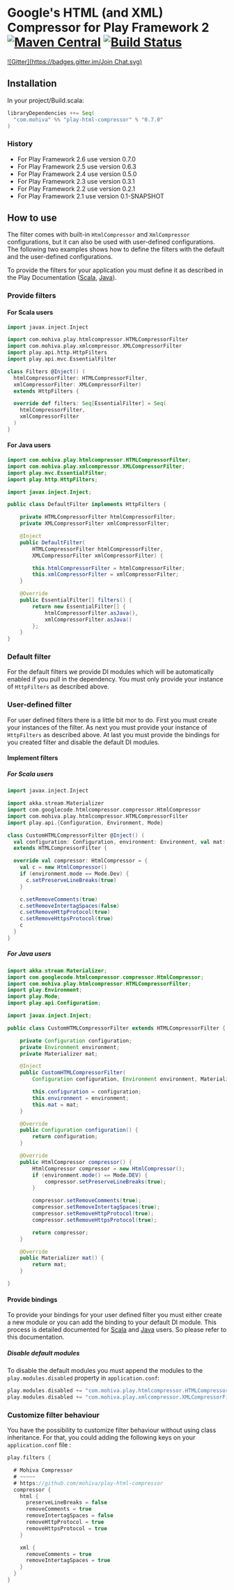 # Google's HTML (and XML) Compressor for Play Framework 2 [![Maven Central](https://maven-badges.herokuapp.com/maven-central/com.mohiva/play-html-compressor_2.11/badge.svg)](https://maven-badges.herokuapp.com/maven-central/com.mohiva/play-html-compressor_2.11) [![Build Status](https://travis-ci.org/mohiva/play-html-compressor.png)](https://travis-ci.org/mohiva/play-html-compressor)
[![Gitter](https://badges.gitter.im/Join Chat.svg)](https://gitter.im/mohiva/play-html-compressor?utm_source=badge&utm_medium=badge&utm_campaign=pr-badge&utm_content=badge)

## Installation

In your project/Build.scala:
```scala
libraryDependencies ++= Seq(
  "com.mohiva" %% "play-html-compressor" % "0.7.0"
)
```

### History

* For Play Framework 2.6 use version 0.7.0
* For Play Framework 2.5 use version 0.6.3
* For Play Framework 2.4 use version 0.5.0
* For Play Framework 2.3 use version 0.3.1
* For Play Framework 2.2 use version 0.2.1
* For Play Framework 2.1 use version 0.1-SNAPSHOT

## How to use

The filter comes with built-in `HtmlCompressor` and `XmlCompressor`
configurations, but it can also be used with user-defined configurations. The
following two examples shows how to define the filters with the default and the
user-defined configurations.

To provide the filters for your application you must define it as described in the Play
Documentation ([Scala](https://www.playframework.com/documentation/2.6.x/ScalaHttpFilters#Using-filters), [Java](https://www.playframework.com/documentation/2.6.x/JavaHttpFilters#Using-filters)).

### Provide filters

#### For Scala users

```scala
import javax.inject.Inject

import com.mohiva.play.htmlcompressor.HTMLCompressorFilter
import com.mohiva.play.xmlcompressor.XMLCompressorFilter
import play.api.http.HttpFilters
import play.api.mvc.EssentialFilter

class Filters @Inject() (
  htmlCompressorFilter: HTMLCompressorFilter,
  xmlCompressorFilter: XMLCompressorFilter)
  extends HttpFilters {

  override def filters: Seq[EssentialFilter] = Seq(
    htmlCompressorFilter,
    xmlCompressorFilter
  )
}
```

#### For Java users

```java
import com.mohiva.play.htmlcompressor.HTMLCompressorFilter;
import com.mohiva.play.xmlcompressor.XMLCompressorFilter;
import play.mvc.EssentialFilter;
import play.http.HttpFilters;

import javax.inject.Inject;

public class DefaultFilter implements HttpFilters {

    private HTMLCompressorFilter htmlCompressorFilter;
    private XMLCompressorFilter xmlCompressorFilter;

    @Inject
    public DefaultFilter(
        HTMLCompressorFilter htmlCompressorFilter,
        XMLCompressorFilter xmlCompressorFilter) {

        this.htmlCompressorFilter = htmlCompressorFilter;
        this.xmlCompressorFilter = xmlCompressorFilter;
    }

    @Override
    public EssentialFilter[] filters() {
        return new EssentialFilter[] {
            htmlCompressorFilter.asJava(),
            xmlCompressorFilter.asJava()
        };
    }
}

```

### Default filter

For the default filters we provide DI modules which will be automatically enabled if you
pull in the dependency. You must only provide your instance of `HttpFilters` as described
above.

### User-defined filter

For user defined filters there is a little bit mor to do. First you must create your instances of
the filter. As next you must provide your instance of `HttpFilters` as described above. At last
you must provide the bindings for you created filter and disable the default DI modules.

#### Implement filters

##### For Scala users

```scala
import javax.inject.Inject

import akka.stream.Materializer
import com.googlecode.htmlcompressor.compressor.HtmlCompressor
import com.mohiva.play.htmlcompressor.HTMLCompressorFilter
import play.api.{Configuration, Environment, Mode}

class CustomHTMLCompressorFilter @Inject() (
  val configuration: Configuration, environment: Environment, val mat: Materializer)
  extends HTMLCompressorFilter {

  override val compressor: HtmlCompressor = {
    val c = new HtmlCompressor()
    if (environment.mode == Mode.Dev) {
      c.setPreserveLineBreaks(true)
    }

    c.setRemoveComments(true)
    c.setRemoveIntertagSpaces(false)
    c.setRemoveHttpProtocol(true)
    c.setRemoveHttpsProtocol(true)
    c
  }
}

```

##### For Java users

```java
import akka.stream.Materializer;
import com.googlecode.htmlcompressor.compressor.HtmlCompressor;
import com.mohiva.play.htmlcompressor.HTMLCompressorFilter;
import play.Environment;
import play.Mode;
import play.api.Configuration;

import javax.inject.Inject;

public class CustomHTMLCompressorFilter extends HTMLCompressorFilter {

    private Configuration configuration;
    private Environment environment;
    private Materializer mat;

    @Inject
    public CustomHTMLCompressorFilter(
        Configuration configuration, Environment environment, Materializer mat) {

        this.configuration = configuration;
        this.environment = environment;
        this.mat = mat;
    }

    @Override
    public Configuration configuration() {
        return configuration;
    }

    @Override
    public HtmlCompressor compressor() {
        HtmlCompressor compressor = new HtmlCompressor();
        if (environment.mode() == Mode.DEV) {
            compressor.setPreserveLineBreaks(true);
        }

        compressor.setRemoveComments(true);
        compressor.setRemoveIntertagSpaces(true);
        compressor.setRemoveHttpProtocol(true);
        compressor.setRemoveHttpsProtocol(true);

        return compressor;
    }

    @Override
    public Materializer mat() {
        return mat;
    }

}

```

#### Provide bindings

To provide your bindings for your user defined filter you must either create a new module
or you can add the binding to your default DI module. This process is detailed documented
for [Scala](https://www.playframework.com/documentation/2.6.x/ScalaDependencyInjection) and
[Java](https://www.playframework.com/documentation/2.6.x/JavaDependencyInjection) users. So
please refer to this documentation.

##### Disable default modules

To disable the default modules you must append the modules to the `play.modules.disabled` property in `application.conf`:

```scala
play.modules.disabled += "com.mohiva.play.htmlcompressor.HTMLCompressorFilterModule"
play.modules.disabled += "com.mohiva.play.xmlcompressor.XMLCompressorFilterModule"
```

### Customize filter behaviour

You have the possibility to customize filter behaviour without using class inheritance. For
that, you could adding the following keys on your `application.conf` file :

```scala
play.filters {

  # Mohiva Compressor
  # ~~~~~
  # https://github.com/mohiva/play-html-compressor
  compressor {
    html {
      preserveLineBreaks = false
      removeComments = true
      removeIntertagSpaces = false
      removeHttpProtocol = true
      removeHttpsProtocol = true
    }

    xml {
      removeComments = true
      removeIntertagSpaces = true
    }
  }
}
```
